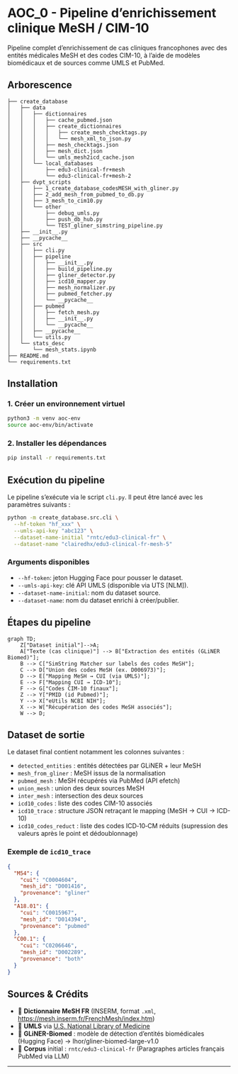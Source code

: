 # AOC_0 - Pipeline d’enrichissement clinique MeSH / CIM-10

Pipeline complet d’enrichissement de cas cliniques francophones avec des entités médicales MeSH et des codes CIM-10, à l’aide de modèles biomédicaux et de sources comme UMLS et PubMed.

## Arborescence 

```text
├── create_database
│   ├── data
│   │   ├── dictionnaires
│   │   │   ├── cache_pubmed.json
│   │   │   ├── create_dictionnaires
│   │   │   │   ├── create_mesh_checktags.py
│   │   │   │   └── mesh_xml_to_json.py
│   │   │   ├── mesh_checktags.json
│   │   │   ├── mesh_dict.json
│   │   │   └── umls_mesh2icd_cache.json
│   │   └── local_databases
│   │       ├── edu3-clinical-fr+mesh
│   │       └── edu3-clinical-fr+mesh-2
│   ├── dvpt_scripts
│   │   ├── 1_create_database_codesMESH_with_gliner.py
│   │   ├── 2_add_mesh_from_pubmed_to_db.py
│   │   ├── 3_mesh_to_cim10.py
│   │   └── other
│   │       ├── debug_umls.py
│   │       ├── push_db_hub.py
│   │       └── TEST_gliner_simstring_pipeline.py
│   ├── __init__.py
│   ├── __pycache__
│   ├── src
│   │   ├── cli.py
│   │   ├── pipeline
│   │   │   ├── __init__.py
│   │   │   ├── build_pipeline.py
│   │   │   ├── gliner_detector.py
│   │   │   ├── icd10_mapper.py
│   │   │   ├── mesh_normalizer.py
│   │   │   ├── pubmed_fetcher.py
│   │   │   └── __pycache__
│   │   ├── pubmed
│   │   │   ├── fetch_mesh.py
│   │   │   ├── __init__.py
│   │   │   └── __pycache__
│   │   ├── __pycache__
│   │   └── utils.py
│   └── stats_desc
│       └── mesh_stats.ipynb
├── README.md
└── requirements.txt
```




## Installation

### 1. Créer un environnement virtuel

```bash
python3 -m venv aoc-env
source aoc-env/bin/activate
```

### 2. Installer les dépendances

```bash
pip install -r requirements.txt
```

## Exécution du pipeline

Le pipeline s’exécute via le script `cli.py`. Il peut être lancé avec les paramètres suivants :

```bash
python -m create_database.src.cli \
  --hf-token "hf_xxx" \
  --umls-api-key "abc123" \
  --dataset-name-initial "rntc/edu3-clinical-fr" \
  --dataset-name "clairedhx/edu3-clinical-fr-mesh-5"
```

### Arguments disponibles

* `--hf-token`: jeton Hugging Face pour pousser le dataset.
* `--umls-api-key`: clé API UMLS (disponible via UTS \[NLM]).
* `--dataset-name-initial`: nom du dataset source.
* `--dataset-name`: nom du dataset enrichi à créer/publier.

## Étapes du pipeline

```mermaid
graph TD;
    Z["Dataset initial"]-->A;
    A["Texte (cas clinique)"] --> B["Extraction des entités (GLiNER Biomed)"];
    B --> C["SimString Matcher sur labels des codes MeSH"];
    C --> D["Union des codes MeSH (ex. D006973)"];
    D --> E["Mapping MeSH → CUI (via UMLS)"];
    E --> F["Mapping CUI → ICD-10"];
    F --> G["Codes CIM-10 finaux"];
    Z --> Y["PMID (id Pubmed)"];
    Y --> X["eUtils NCBI NIH"];
    X --> W["Récupération des codes MeSH associés"];
    W --> D;
```

## Dataset de sortie

Le dataset final contient notamment les colonnes suivantes :

* `detected_entities` : entités détectées par GLiNER + leur MeSH
* `mesh_from_gliner` : MeSH issus de la normalisation
* `pubmed_mesh` : MeSH récupérés via PubMed (API efetch)
* `union_mesh` : union des deux sources MeSH
* `inter_mesh` : intersection des deux sources
* `icd10_codes` : liste des codes CIM-10 associés
* `icd10_trace` : structure JSON retraçant le mapping (MeSH → CUI → ICD-10)
* `icd10_codes_reduct` : liste des codes ICD‑10‑CM réduits (supression des valeurs après le point et dédoublonnage)                                                         

### Exemple de `icd10_trace`

```json
{
  "M54": {
    "cui": "C0004604",
    "mesh_id": "D001416",
    "provenance": "gliner"
  },
  "A18.01": {
    "cui": "C0015967",
    "mesh_id": "D014394",
    "provenance": "pubmed"
  },
  "C00.1": {
    "cui": "C0206646",
    "mesh_id": "D002289",
    "provenance": "both"
  }
}
```

## Sources & Crédits

* 🧾 **Dictionnaire MeSH FR** (INSERM, format `.xml`, https://mesh.inserm.fr/FrenchMesh/index.htm)
* 🧠 **UMLS** via [U.S. National Library of Medicine](https://uts.nlm.nih.gov/)
* 🤖 **GLiNER-Biomed** : modèle de détection d’entités biomédicales (Hugging Face) -> Ihor/gliner-biomed-large-v1.0
* 📘 **Corpus** initial : `rntc/edu3-clinical-fr` (Paragraphes articles français PubMed via LLM)

---


